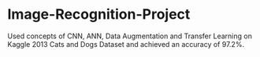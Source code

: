 # Image-Recognition-Project
Used concepts of CNN, ANN, Data Augmentation and Transfer Learning on Kaggle 2013 Cats and Dogs Dataset and achieved an accuracy of 97.2%. 
